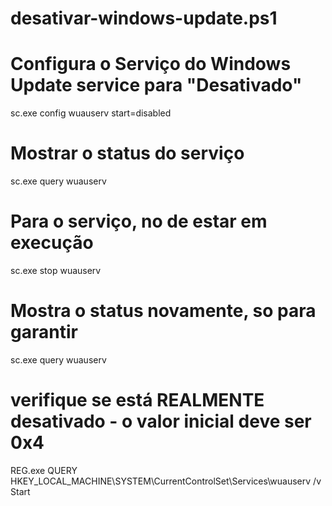 # desativar-windows-update.ps1

# Configura o Serviço do Windows Update service para "Desativado"
sc.exe config wuauserv start=disabled

# Mostrar o status do serviço
sc.exe query wuauserv

# Para o serviço, no de estar em execução
sc.exe stop wuauserv

# Mostra o status novamente, so para garantir
sc.exe query wuauserv

# verifique se está REALMENTE desativado - o valor inicial deve ser 0x4
REG.exe QUERY HKEY_LOCAL_MACHINE\SYSTEM\CurrentControlSet\Services\wuauserv /v Start 
